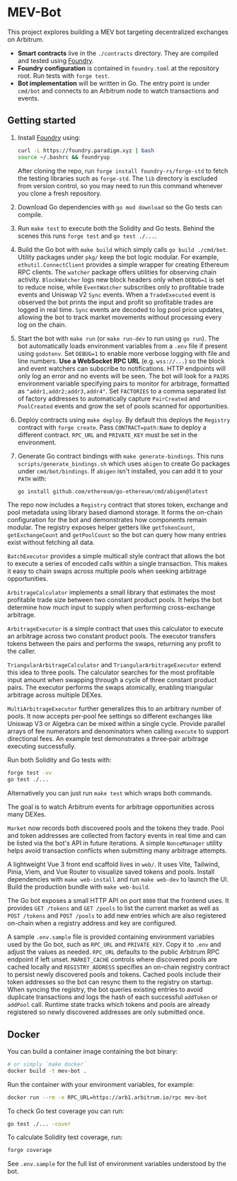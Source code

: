 # MEV-Bot

This project explores building a MEV bot targeting decentralized exchanges on Arbitrum.

- **Smart contracts** live in the `./contracts` directory. They are compiled and tested using [Foundry](https://github.com/foundry-rs/foundry).
- **Foundry configuration** is contained in `foundry.toml` at the repository root. Run tests with `forge test`.
- **Bot implementation** will be written in Go. The entry point is under `cmd/bot` and connects to an Arbitrum node to watch transactions and events.

## Getting started

1. Install [Foundry](https://book.getfoundry.sh/getting-started/installation) using:
   ```bash
   curl -L https://foundry.paradigm.xyz | bash
   source ~/.bashrc && foundryup
   ```
   After cloning the repo, run `forge install foundry-rs/forge-std` to fetch
   the testing libraries such as `forge-std`.
   The `lib` directory is excluded from version control, so you may need to
   run this command whenever you clone a fresh repository.
2. Download Go dependencies with `go mod download` so the Go tests can compile.
3. Run `make test` to execute both the Solidity and Go tests. Behind the scenes
   this runs `forge test` and `go test ./...`.
4. Build the Go bot with `make build` which simply calls `go build ./cmd/bot`.
   Utility packages under `pkg/` keep the bot logic modular. For example,
  `ethutil.ConnectClient` provides a simple wrapper for creating Ethereum RPC
  clients. The `watcher` package offers utilities for observing chain activity.
  `BlockWatcher` logs new block headers only when `DEBUG=1` is set to reduce
  noise, while `EventWatcher` subscribes only to
  profitable trade events and Uniswap V2 `Sync` events. When a
  `TradeExecuted` event is observed the bot prints the input and profit so
  profitable trades are logged in real time. `Sync` events are decoded to
  log pool price updates, allowing the bot to track market movements without
  processing every log on the chain.
5. Start the bot with `make run` (or `make run-dev` to run using `go run`).
   The bot automatically loads environment variables from a `.env` file if
   present using `godotenv`. Set `DEBUG=1` to enable more verbose logging with
   file and line numbers. **Use a WebSocket RPC URL** (e.g. `wss://...`) so the
   block and event watchers can subscribe to notifications. HTTP endpoints will
   only log an error and no events will be seen. The bot will look for a `PAIRS`
   environment variable specifying pairs to monitor for arbitrage, formatted as
   `"addr1,addr2;addr3,addr4"`.
   Set `FACTORIES` to a comma separated list of factory addresses to
   automatically capture `PairCreated` and `PoolCreated` events and grow the
   set of pools scanned for opportunities.
6. Deploy contracts using `make deploy`. By default this deploys the
   `Registry` contract with `forge create`.  Pass `CONTRACT=path:Name` to
   deploy a different contract.  `RPC_URL` and `PRIVATE_KEY` must be set in
   the environment.
7. Generate Go contract bindings with `make generate-bindings`. This runs
   `scripts/generate_bindings.sh` which uses `abigen` to create Go packages
   under `cmd/bot/bindings`. If `abigen` isn't installed, you can add it to
   your `PATH` with:

   ```bash
   go install github.com/ethereum/go-ethereum/cmd/abigen@latest


The repo now includes a `Registry` contract that stores token, exchange and pool metadata using library based diamond storage. It forms the on-chain
configuration for the bot and demonstrates how components remain modular.
The registry exposes helper getters like `getTokenCount`, `getExchangeCount` and
`getPoolCount` so the bot can query how many entries exist without fetching all
data.

`BatchExecutor` provides a simple multicall style contract that allows the bot
to execute a series of encoded calls within a single transaction. This makes it
easy to chain swaps across multiple pools when seeking arbitrage opportunities.

`ArbitrageCalculator` implements a small library that estimates the most
profitable trade size between two constant product pools.  It helps the bot
determine how much input to supply when performing cross-exchange arbitrage.

`ArbitrageExecutor` is a simple contract that uses this calculator to execute
an arbitrage across two constant product pools. The executor transfers tokens
between the pairs and performs the swaps, returning any profit to the caller.

`TriangularArbitrageCalculator` and `TriangularArbitrageExecutor` extend this
idea to three pools. The calculator searches for the most profitable input
amount when swapping through a cycle of three constant product pairs. The
executor performs the swaps atomically, enabling triangular arbitrage across
multiple DEXes.

`MultiArbitrageExecutor` further generalizes this to an arbitrary number of
pools. It now accepts per‑pool fee settings so different exchanges like Uniswap
V3 or Algebra can be mixed within a single cycle. Provide parallel arrays of fee
numerators and denominators when calling `execute` to support directional fees.
An example test demonstrates a three‑pair arbitrage executing successfully.

Run both Solidity and Go tests with:

 ```bash
 forge test -vv
 go test ./...
 ```

Alternatively you can just run `make test` which wraps both commands.

The goal is to watch Arbitrum events for arbitrage opportunities across many
DEXes.

`Market` now records both discovered pools and the tokens they trade. Pool and
token addresses are collected from factory events in real time and can be
listed via the bot's API in future iterations. A simple `NonceManager` utility
helps avoid transaction conflicts when submitting many arbitrage attempts.

A lightweight Vue 3 front end scaffold lives in `web/`. It uses Vite,
Tailwind, Pinia, Viem, and Vue Router to visualize saved tokens and pools.
Install dependencies with `make web-install` and run `make web-dev` to launch
the UI.  Build the production bundle with `make web-build`.

The Go bot exposes a small HTTP API on port `8080` that the frontend uses. It
provides `GET /tokens` and `GET /pools` to list the current market as well as
`POST /tokens` and `POST /pools` to add new entries which are also registered
on-chain when a registry address and key are configured.

A sample `.env.sample` file is provided containing environment variables used by
the Go bot, such as `RPC_URL` and `PRIVATE_KEY`. Copy it to `.env` and adjust the
values as needed.  `RPC_URL` defaults to the public Arbitrum RPC endpoint if left
unset. `MARKET_CACHE` controls where discovered pools are cached locally and
`REGISTRY_ADDRESS` specifies an on-chain registry contract to persist newly
discovered pools and tokens. Cached pools include their token addresses so the
bot can resync them to the registry on startup. When syncing the registry,
the bot queries existing entries to avoid duplicate transactions and logs the
hash of each successful `addToken` or `addPool` call. Runtime state tracks which
tokens and pools are already registered so newly discovered addresses are only
submitted once.

## Docker

You can build a container image containing the bot binary:

```bash
# or simply `make docker`
docker build -t mev-bot .
```

Run the container with your environment variables, for example:

```bash
docker run --rm -e RPC_URL=https://arb1.arbitrum.io/rpc mev-bot
```

To check Go test coverage you can run:

```bash
go test ./... -cover
```

To calculate Solidity test coverage, run:

```bash
forge coverage
```

See `.env.sample` for the full list of environment variables understood by the
bot.


